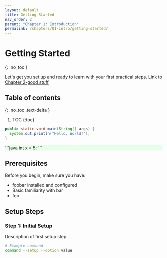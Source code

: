```yaml
---
layout: default
title: Getting Started
nav_order: 2
parent: "Chapter 1: Introduction"
permalink: /chapters/01-intro/getting-started/
---
```

<style>
.good-code {
    background-color: rgba(209, 255, 211, 0.5) !important; /* Light green */
}
.bad-code {
    background-color: rgba(255, 209, 209, 0.5) !important;
}
.okay-code {
    background-color: rgba(253, 255, 201, 0.5) !important;
}
</style>
# Getting Started
{: .no_toc }

Let's get you set up and ready to learn with your first practical steps.
Link to [Chapter 2-good stuff](02-fundamentals/good-stuff)

## Table of contents
{: .no_toc .text-delta }

1. TOC
{:toc}

```java
public static void main(String[] args) {
  System.out.println("Hello, World!");
}
```
<div class="good-code" markdown="1">
```java
int x = 5;
```
</div>

## Prerequisites

Before you begin, make sure you have:
- foobar installed and configured
- Basic familiarity with bar
- foo

## Setup Steps

### Step 1: Initial Setup
Description of first setup step:

```bash
# Example command
command --setup --option value
```